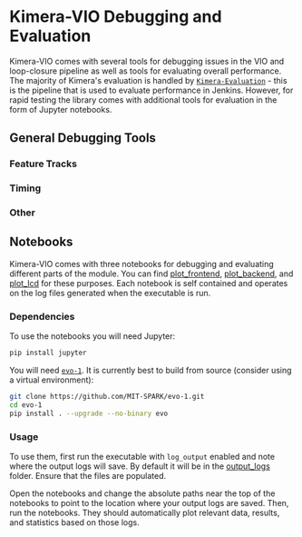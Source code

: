 # Kimera-VIO Debugging and Evaluation

Kimera-VIO comes with several tools for debugging issues in the VIO and loop-closure pipeline as well as tools for evaluating overall performance. The majority of Kimera's evaluation is handled by [`Kimera-Evaluation`](https://github.com/MIT-SPARK/Kimera-Evaluation) - this is the pipeline that is used to evaluate performance in Jenkins. However, for rapid testing the library comes with additional tools for evaluation in the form of Jupyter notebooks.

## General Debugging Tools

### Feature Tracks

### Timing

### Other

## Notebooks

Kimera-VIO comes with three notebooks for debugging and evaluating different parts of the module. You can find [plot_frontend](/scripts/plotting/jupyter/plot_frontend.ipynb), [plot_backend](/scripts/plotting/jupyter/plot_backend.ipynb), and [plot_lcd](/scripts/plotting/jupyter/plot_lcd.ipynb) for these purposes. Each notebook is self contained and operates on the log files generated when the executable is run.

### Dependencies

To use the notebooks you will need Jupyter:

```bash
pip install jupyter
```

You will need [`evo-1`](https://github.com/MIT-SPARK/evo-1). It is currently best to build from source (consider using a virtual environment):

```bash
git clone https://github.com/MIT-SPARK/evo-1.git
cd evo-1
pip install . --upgrade --no-binary evo
```

### Usage

To use them, first run the executable with `log_output` enabled and note where the output logs will save. By default it will be in the [output_logs](output_logs/) folder. Ensure that the files are populated.

Open the notebooks and change the absolute paths near the top of the notebooks to point to the location where your output logs are saved. Then, run the notebooks. They should automatically plot relevant data, results, and statistics based on those logs.
